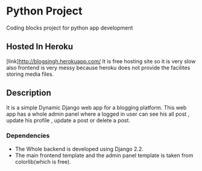# Python Project

Coding blocks project for python app development

## Hosted In Heroku
[link]http://blogsingh.herokuapp.com/
It is free hosting site so it is very slow also frontend is very messy because heroku does not provide the facilites
storing media files.

## Description

It is a simple Dynamic Django web app for a blogging platform. This web app has a whole admin panel where a logged in user can see his all post , update his profile , update a post or delete a post.


### Dependencies

* The Whole backend is developed using Django 2.2.
* The main frontend template and the admin panel template is taken from colorlib(which is free).
